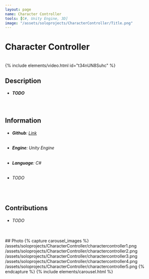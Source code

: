 ```yaml
---
layout: page
name: Character Controller
tools: [C#, Unity Engine, 3D]
image: "/assets/soloprojects/CharacterController/Title.png"
---
```


# Character Controller

<br>
{% include elements/video.html id="t34nUN8Suhc" %}

## Description
- ##### TODO

<br>

## Information
- ###### **Github**: [Link](https://github.com/JinhyunChoi-DEV/GAM400)
- ###### **Engine**: Unity Engine
- ###### **Language**: C#
- ###### TODO

<br>

## Contributions
 - ###### TODO

<br>
## Photo
{% capture carousel_images %}
/assets/soloprojects/CharacterController/charactercontroller1.png
/assets/soloprojects/CharacterController/charactercontroller2.png
/assets/soloprojects/CharacterController/charactercontroller3.png
/assets/soloprojects/CharacterController/charactercontroller4.png
/assets/soloprojects/CharacterController/charactercontroller5.png
{% endcapture %}
{% include elements/carousel.html %}